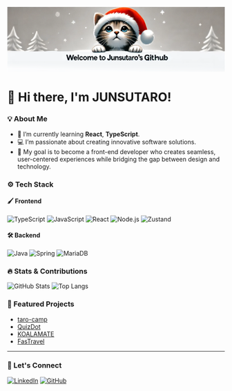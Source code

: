 ![Welcome Banner](https://github.com/junsutaro/junsutaro/blob/main/Banner.png)

# 👋 Hi there, I'm JUNSUTARO!

### 💡 About Me
- 🌱 I’m currently learning **React**, **TypeScript**.
- 💻 I’m passionate about creating innovative software solutions.
- 🎯 My goal is to become a front-end developer who creates seamless, user-centered experiences while bridging the gap between design and technology.

### ⚙️ Tech Stack

#### 🖌️ Frontend
![TypeScript](https://img.shields.io/badge/-TypeScript-007ACC?style=flat&logo=typescript&logoColor=white)
![JavaScript](https://img.shields.io/badge/-JavaScript-F7DF1E?style=flat&logo=javascript&logoColor=black)
![React](https://img.shields.io/badge/-React-61DAFB?style=flat&logo=react&logoColor=black)
![Node.js](https://img.shields.io/badge/-Node.js-339933?style=flat&logo=node.js&logoColor=white)
![Zustand](https://img.shields.io/badge/-Zustand-181717?style=flat&logo=zustand&logoColor=white)

#### 🛠️ Backend
![Java](https://img.shields.io/badge/-Java-007396?style=flat&logo=java&logoColor=white)
![Spring](https://img.shields.io/badge/-Spring-6DB33F?style=flat&logo=spring&logoColor=white)
![MariaDB](https://img.shields.io/badge/-MariaDB-003545?style=flat&logo=mariadb&logoColor=white)


### 🔥 Stats & Contributions
![GitHub Stats](https://github-readme-stats.vercel.app/api?username=junsutaro&show_icons=true&theme=radical)
![Top Langs](https://github-readme-stats.vercel.app/api/top-langs/?username=junsutaro&layout=compact&theme=radical)

### 🚀 Featured Projects
- [taro-camp](https://github.com/junsutaro/taro-camp)
- [QuizDot](https://github.com/Team-mnot/QuizDot)
- [KOALAMATE](https://github.com/D212-KOALA/KOALAMATE)
- [FasTravel](https://github.com/fast-boys/frontend)
  
---

### 🎯 Let's Connect
[![LinkedIn](https://img.shields.io/badge/-LinkedIn-blue?style=flat&logo=linkedin&logoColor=white)](https://www.linkedin.com/in/your-profile)
[![GitHub](https://img.shields.io/badge/-GitHub-black?style=flat&logo=github&logoColor=white)](https://github.com/junsutaro)
